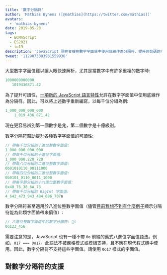 ```yaml
---
title: '數字分隔符'
author: 'Mathias Bynens ([@mathias](https://twitter.com/mathias))'
avatars:
  - 'mathias-bynens'
date: 2019-05-28
tags:
  - ECMAScript
  - ES2021
  - io19
description: 'JavaScript 現在支援在數字字面值中使用底線作為分隔符，提升原始碼的可讀性和可維護性。'
tweet: '1129073383931559936'
---
```

大型數字字面值難以讓人眼快速解析，尤其是當數字中有許多重複的數字時:

```js
1000000000000
   1019436871.42
```

為了提升可讀性，[一項新的 JavaScript 語言特性](https://github.com/tc39/proposal-numeric-separator)允許在數字字面值中使用底線作為分隔符。因此，可以將上述數字重新編寫，以每千位分組為例:

<!--truncate-->
```js
1_000_000_000_000
    1_019_436_871.42
```

現在更容易辨別第一個數字是兆，第二個數字是十億級別。

數字分隔符幫助提升各種數字字面值的可讀性:

```js
// 帶每千位分組的十進位整數字面值:
1_000_000_000_000
// 帶每千位分組的十進位字面值:
1_000_000.220_720
// 帶每八位分組的二進位整數字面值:
0b01010110_00111000
// 帶每四位分組的二進位整數字面值:
0b0101_0110_0011_1000
// 帶每字節分組的十六進位整數字面值:
0x40_76_38_6A_73
// 帶每千位分組的 BigInt 字面值:
4_642_473_943_484_686_707n
```

數字分隔符甚至適用於八進位整數字面值（儘管[目前我想不到有什麼例子](https://github.com/tc39/proposal-numeric-separator/issues/44)顯示分隔符能為此類字面值帶來價值）:

```js
// 八進位整數字面值中的數字分隔符: 🤷‍♀️
0o123_456
```

需要注意的是，JavaScript 也有一種不帶 `0o` 前綴的舊式八進位字面值語法。例如，`017 === 0o17`。此語法不被嚴格模式或模組支持，且不應在現代程式碼中使用。因此，數字分隔符不支持這些字面值。請使用 `0o17` 樣式的字面值。

## 對數字分隔符的支援

<feature-support chrome="75 /blog/v8-release-75#numeric-separators"
                 firefox="70 https://hacks.mozilla.org/2019/10/firefox-70-a-bountiful-release-for-all/"
                 safari="13"
                 nodejs="12.5.0 https://nodejs.org/en/blog/release/v12.5.0/"
                 babel="yes https://babeljs.io/docs/en/babel-plugin-proposal-numeric-separator"></feature-support>
